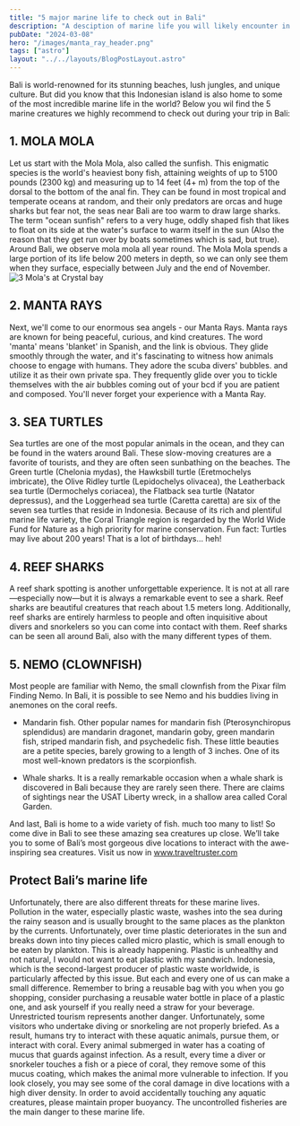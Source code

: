 ```yaml
---
title: "5 major marine life to check out in Bali"
description: "A desciption of marine life you will likely encounter in Bali and what our top 5 major marine life is to check out in Bali"
pubDate: "2024-03-08"
hero: "/images/manta_ray_header.png"
tags: ["astro"]
layout: "../../layouts/BlogPostLayout.astro"
---
```


Bali is world-renowned for its stunning beaches, lush jungles, and unique culture. But did you know that this Indonesian island is also home to some of the most incredible marine life in the world? 
Below you wil find the 5 marine creatures we highly recommend to check out during your trip in Bali:

## 1. MOLA MOLA
Let us start with the Mola Mola, also called the sunfish. This enigmatic species is the world's heaviest bony fish, attaining weights of up to 5100 pounds (2300 kg) and measuring up to 14 feet (4+ m) from the top of the dorsal to the bottom of the anal fin. They can be found in most tropical and temperate oceans at random, and their only predators are orcas and huge sharks but fear not, the seas near Bali are too warm to draw large sharks. The term "ocean sunfish" refers to a very huge, oddly shaped fish that likes to float on its side at the water's surface to warm itself in the sun (Also the reason that they get run over by boats sometimes which is sad, but true). Around Bali, we observe mola mola all year round. The Mola Mola spends a large portion of its life below 200 meters in depth, so we can only see them when they surface, especially between July and the end of November.
![3 Mola's at Crystal bay](./public/images/Mola_mola_at_crystal_bay.png)

## 2. MANTA RAYS
Next, we'll come to our enormous sea angels - our Manta Rays. Manta rays are known for being peaceful, curious, and kind creatures. The word 'manta' means 'blanket' in Spanish, and the link is obvious. They glide smoothly through the water, and it's fascinating to witness how animals choose to engage with humans. They adore the scuba divers' bubbles. and utilize it as their own private spa. They frequently glide over you to tickle themselves with the air bubbles coming out of your bcd if you are patient and composed. You'll never forget your experience with a Manta Ray.

## 3. SEA TURTLES
Sea turtles are one of the most popular animals in the ocean, and they can be found in the waters around Bali. These slow-moving creatures are a favorite of tourists, and they are often seen sunbathing on the beaches. The Green turtle (Chelonia mydas), the Hawksbill turtle (Eretmochelys imbricate), the Olive Ridley turtle (Lepidochelys olivacea), the Leatherback sea turtle (Dermochelys coriacea), the Flatback sea turtle (Natator depressus), and the Loggerhead sea turtle (Caretta caretta) are six of the seven sea turtles that reside in Indonesia. Because of its rich and plentiful marine life variety, the Coral Triangle region is regarded by the World Wide Fund for Nature as a high priority for marine conservation.
Fun fact: Turtles may live about 200 years! That is a lot of birthdays… heh!

## 4. REEF SHARKS
A reef shark spotting is another unforgettable experience. It is not at all rare—especially now—but it is always a remarkable event to see a shark. Reef sharks are beautiful creatures that reach about 1.5 meters long. Additionally, reef sharks are entirely harmless to people and often inquisitive about divers and snorkelers so you can come into contact with them. Reef sharks can be seen all around Bali, also with the many different types of them.

## 5. NEMO (CLOWNFISH)
Most people are familiar with Nemo, the small clownfish from the Pixar film Finding Nemo. In Bali, it is possible to see Nemo and his buddies living in anemones on the coral reefs.

- Mandarin fish. Other popular names for mandarin fish (Pterosynchiropus splendidus) are mandarin dragonet, mandarin goby, green mandarin fish, striped mandarin fish, and psychedelic fish. These little beauties are a petite species, barely growing to a length of 3 inches. One of its most well-known predators is the scorpionfish.

- Whale sharks. It is a really remarkable occasion when a whale shark is discovered in Bali because they are rarely seen there. There are claims of sightings near the USAT Liberty wreck, in a shallow area called Coral Garden.

And last, Bali is home to a wide variety of fish. much too many to list! So come dive in Bali to see these amazing sea creatures up close. We’ll take you to some of Bali’s most gorgeous dive locations to interact with the awe-inspiring sea creatures. Visit us now in www.traveltruster.com

## Protect Bali’s marine life

Unfortunately, there are also different threats for these marine lives. Pollution in the water, especially plastic waste, washes into the sea during the rainy season and is usually brought to the same places as the plankton by the currents. Unfortunately, over time plastic deteriorates in the sun and breaks down into tiny pieces called micro plastic, which is small enough to be eaten by plankton. This is already happening. Plastic is unhealthy and not natural, I would not want to eat plastic with my sandwich. Indonesia, which is the second-largest producer of plastic waste worldwide, is particularly affected by this issue. But each and every one of us can make a small difference. Remember to bring a reusable bag with you when you go shopping, consider purchasing a reusable water bottle in place of a plastic one, and ask yourself if you really need a straw for your beverage. 
Unrestricted tourism represents another danger. Unfortunately, some visitors who undertake diving or snorkeling are not properly briefed. As a result, humans try to interact with these aquatic animals, pursue them, or interact with coral. Every animal submerged in water has a coating of mucus that guards against infection. As a result, every time a diver or snorkeler touches a fish or a piece of coral, they remove some of this mucus coating, which makes the animal more vulnerable to infection. If you look closely, you may see some of the coral damage in dive locations with a high diver density. In order to avoid accidentally touching any aquatic creatures, please maintain proper buoyancy. The uncontrolled fisheries are the main danger to these marine life. 